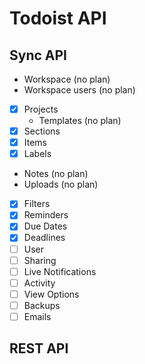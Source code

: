 # Todoist API

## Sync API

- Workspace (no plan)
- Workspace users (no plan)
- [x] Projects
  - Templates (no plan)
- [x] Sections
- [x] Items
- [x] Labels
- Notes (no plan)
- Uploads (no plan)
- [x] Filters
- [x] Reminders
- [x] Due Dates
- [x] Deadlines
- [ ] User
- [ ] Sharing
- [ ] Live Notifications
- [ ] Activity
- [ ] View Options
- [ ] Backups
- [ ] Emails

## REST API
